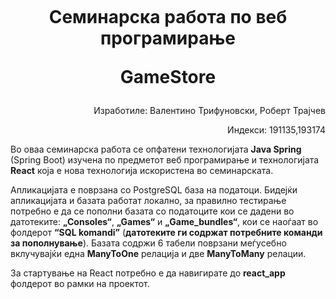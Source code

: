 # <br><p align="center">Семинарска работа по веб програмирање</p> <p align="center">GameStore</p>
<p align="right">Изработилe: Валентино Трифуновски, Роберт Трајчев</p>
<p align="right">Индекси: 191135,193174</p>
  <p> Во оваа семинарска работа се опфатени технологијата <b>Java Spring</b> (Spring Boot) изученa по предметот веб програмирање и технологијата <b>React</b> која е нова технологија искористена во семинарската.
<p> Апликацијата е поврзана со PostgreSQL база на податоци. Бидејќи апликацијата и базата работат локално, за правилно тестирање потребно е да се пополни базата со податоците кои се дадени во датотеките: <b>„Consoles“</b>, <b>„Games“</b> и <b>„Game_bundles“</b>, кои се наоѓаат во фолдерот <b>“SQL komandi”</b> (<b>датотеките ги содржат потребните команди за пополнување</b>).
Базата содржи 6 табели поврзани меѓусебно вклучувајќи една <b>ManyToOne</b> релација и две <b>ManyToMany</b> релации.</p>
<p> За стартување на React потребно е да навигирате до <b>react_app</b> фолдерот во рамки на проектот.<p>

                                        
